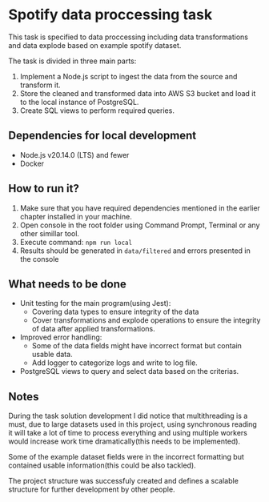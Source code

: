 # Spotify data proccessing task

This task is specified to data proccessing including data transformations and data explode based on example spotify dataset.

The task is divided in three main parts:

1. Implement a Node.js script to ingest the data from the source and transform it.
2. Store the cleaned and transformed data into AWS S3 bucket and load it to the local instance of PostgreSQL.
3. Create SQL views to perform required queries.

## Dependencies for local development

- Node.js v20.14.0 (LTS) and fewer
- Docker

## How to run it?

1. Make sure that you have required dependencies mentioned in the earlier chapter installed in your machine.
2. Open console in the root folder using Command Prompt, Terminal or any other simillar tool.
3. Execute command: `npm run local`
4. Results should be generated in `data/filtered` and errors presented in the console

## What needs to be done

- Unit testing for the main program(using Jest):
  - Covering data types to ensure integrity of the data
  - Cover transformations and explode operations to ensure the integrity of data after applied transformations.
- Improved error handling:
  - Some of the data fields might have incorrect format but contain usable data.
  - Add logger to categorize logs and write to log file.
- PostgreSQL views to query and select data based on the criterias.

## Notes

During the task solution development I did notice that multithreading is a must, due to large datasets used in this project, using synchronous reading it will take a lot of time to process everything and using multiple workers would increase work time dramatically(this needs to be implemented).

Some of the example dataset fields were in the incorrect formatting but contained usable information(this could be also tackled).

The project structure was successfuly created and defines a scalable structure for further development by other people.
